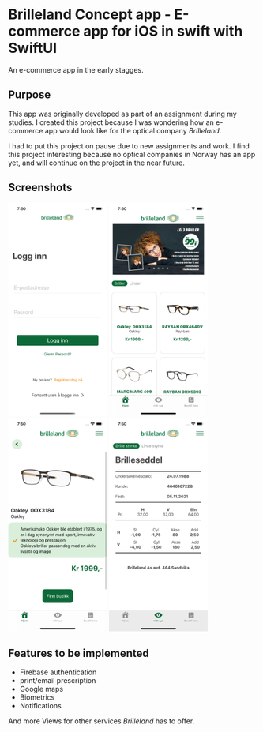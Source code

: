 # Brilleland Concept app - E-commerce app for iOS in swift with SwiftUI 

An e-commerce app in the early stagges.

## Purpose

This app was originally developed as part of an assignment during my studies. 
I created this project because I was wondering how an e-commerce app would look like for the optical company *Brilleland*.

I had to put this project on pause due to new assignments and work. I find this project interesting because no optical companies in Norway has an app yet, and will continue on the project in the near future.

## Screenshots

<img src="readMeImages/Screenshot1.png" width="200"> <img src="readMeImages/Screenshot2.png" width="200"> <img src="readMeImages/Screenshot3.png" width="200"> <img src="readMeImages/Screenshot4.png" width="200">

<!--![](readMeImg/Screenshot1.png) ![](readMeImg/Screenshot2.png) ![](readMeImg/Screenshot3.png) -->

## Features to be implemented

- Firebase authentication
- print/email prescription
- Google maps
- Biometrics
- Notifications

And more Views for other services *Brilleland* has to offer. 

